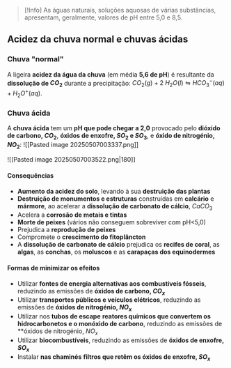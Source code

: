 > [!Info]
> As águas naturais, soluções aquosas de várias substâncias, apresentam, geralmente, valores de pH entre 5,0 e 8,5.

## Acidez da chuva normal e chuvas ácidas
### Chuva "normal"
A ligeira **acidez da água da chuva** (em média **5,6 de pH**) é resultante da **dissolução de $CO_2$** durante a precipitação:
$CO_2(g) + 2\ H_2O(l) \leftrightharpoons HCO_3^-(aq)+H_2O^+(aq)$.

### Chuva ácida
A **chuva ácida** tem um **pH que pode chegar a 2,0** provocado pelo **dióxido de carbono, $CO_2$**, **óxidos de enxofre, $SO_2$ e $SO_3$**, e **óxido de nitrogénio, $NO_2$**:
![[Pasted image 20250507003337.png]]

![[Pasted image 20250507003522.png|180]]

#### Consequências
- **Aumento da acidez do solo**, levando à sua **destruição das plantas**
- **Destruição de monumentos e estruturas** construídas em **calcário** e **mármore**, ao acelerar a **dissolução de carbonato de cálcio**, $CaCO_3$
- Acelera a **corrosão de metais e tintas**
- **Morte de peixes** (vários não conseguem sobreviver com pH<5,0)
- Prejudica a **reprodução de peixes**
- Compromete o **crescimento do fitoplâncton**
- A **dissolução de carbonato de cálcio** prejudica os **recifes de coral**, as **algas**, as **conchas**, os **moluscos** e as **carapaças dos equinodermes**
#### Formas de minimizar os efeitos
- Utilizar **fontes de energia alternativas aos combustíveis fósseis**, reduzindo as emissões de **óxidos de carbono, $CO_x$**
- Utilizar **transportes públicos e veículos elétricos**, reduzindo as emissões de **óxidos de nitrogénio, $NO_x$**
- Utilizar nos **tubos de escape** **reatores químicos que convertem os hidrocarbonetos e o monóxido de carbono**, reduzindo as emissões de **óxidos de nitrogénio, $NO_x$
- Utilizar **biocombustíveis**, reduzindo as emissões de **óxidos de enxofre, $SO_x$**
- Instalar **nas chaminés** **filtros que retêm os óxidos de enxofre, $SO_x$**